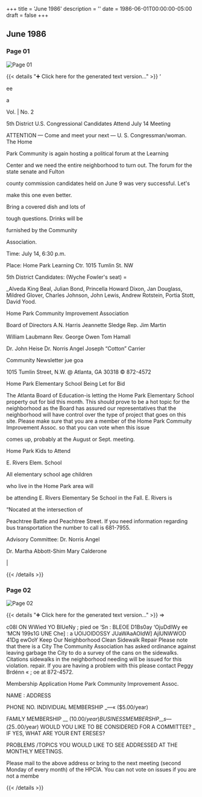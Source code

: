 +++
title = 'June 1986'
description = ''
date = 1986-06-01T00:00:00-05:00
draft = false
+++

## June 1986


### Page 01

![Page 01](/1986-06_01.jpg)

{{< details "➕ Click here for the generated text version..." >}}
‘

ee

a

Vol. | No. 2

5th District U.S. Congressional
Candidates Attend July 14 Meeting

ATTENTION — Come and meet your next —
U. S. Congressman/woman. The Home

Park Community is again hosting a
political forum at the Learning

Center and we need the entire
neighborhood to turn out. The forum
for the state senate and Fulton

county commission candidates held on
June 9 was very successful. Let's

make this one even better.

Bring a covered dish and lots of

tough questions. Drinks will be

furnished by the Community

Association.

Time: July 14, 6:30 p.m.

Place: Home Park Learning Ctr.
1015 Tumlin St. NW

5th District Candidates:
(Wyche Fowler's seat) =

_Alveda King Beal, Julian Bond,
Princella Howard Dixon, Jan Douglass,
Mildred Glover, Charles Johnson, John
Lewis, Andrew Rotstein, Portia Stott,
David Yood.

Home Park Community Improvement Association

Board of Directors
A.N. Harris
Jeannette Sledge
Rep. Jim Martin

William Laubmann
Rev. George Owen
Tom Hamall

Dr. John Heise
Dr. Norris Angel
Joseph “Cotton” Carrier

Community Newsletter jue goa

1015 Tumlin Street, N.W. @ Atlanta, GA 30318 © 872-4572

Home Park Elementary School
Being Let for Bid

The Atlanta Board of Education-is
letting the Home Park Elementary
School property out for bid this
month. This should prove to be a hot
topic for the neighborhood as the
Board has assured our representatives
that the neighborhood will have
control over the type of project that
goes on this site. Please make sure
that you are a member of the Home
Park Commuity Improvement Assoc. so
that you can vote when this issue

comes up, probably at the August or
Sept. meeting.

Home Park Kids to Attend

E. Rivers Elem. School

All elementary school age children

who live in the Home Park area will

be attending E. Rivers Elementary Se
School in the Fall. E. Rivers is

“Nocated at the intersection of

Peachtree Battle and Peachtree
Street. If you need information
regarding bus transportation the
number to call is 681-7955.

Advisory Committee:
Dr. Norris Angel

Dr. Martha Abbott-Shim
Mary Calderone

|


{{< /details >}}




### Page 02

![Page 02](/1986-06_02.jpg)

{{< details "➕ Click here for the generated text version..." >}}
=>

c08l ON WWied
YO BIUeNy ;
pied oe ‘Sn : BLEOE D1Bs0ay ‘OjuDdIWy
ee ‘MCN 199s1G UNE Che]
: a UOIJOIDOSSY JUaWAaAOIdW] AjlUNWWOD 41Dg ewOoY
Keep Our Neighborhood Clean Sidewalk Repair
Please note that there is a City The Community Association has asked
ordinance against leaving garbage the City to do a survey of the
cans on the sidewalks. Citations sidewalks in the neighborhood needing
will be issued for this violation. repair. If you are having a problem
with this please contact Peggy Brdénn «
; oe at 872-4572.

Membership Application
Home Park Community Improvement Assoc.

NAME : ADDRESS

PHONE NO. INDIVIDUAL MEMBERSHIP _—« ($5.00/year)

FAMILY MEMBERSHIP __ ($10.00/year) BUSINESS MEMBERSHP _—s— ($25..00/year)
WOULD YOU LIKE TO BE CONSIDERED FOR A COMMITTEE? _ IF YES, WHAT ARE YOUR
ENT ERESES?

PROBLEMS /TOPICS YOU WOULD LIKE TO SEE ADDRESSED AT THE MONTHLY MEETINGS.

Please mail to the above address or bring to the next meeting (second Monday of
every month) of the HPCIA. You can not vote on issues if you are not a
membe


{{< /details >}}


